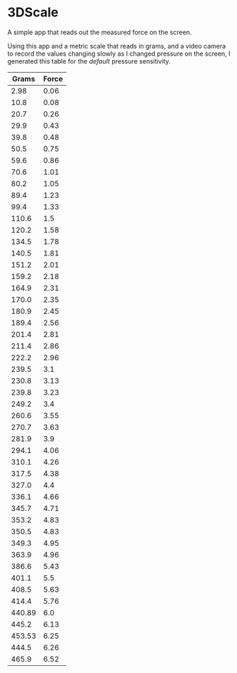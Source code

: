 # 3DScale

A simple app that reads out the measured force on the screen.


Using this app and a metric scale that reads in grams, and a video camera to record the values changing slowly as I changed pressure on the screen, I generated this table for the *default* pressure sensitivity.

| Grams  | Force |
|--------|-------|
| 2.98   | 0.06  |
| 10.8   | 0.08  |
| 20.7   | 0.26  |
| 29.9   | 0.43  |
| 39.8   | 0.48  |
| 50.5   | 0.75  |
| 59.6   | 0.86  |
| 70.6   | 1.01  |
| 80.2   | 1.05  |
| 89.4   | 1.23  |
| 99.4   | 1.33  |
| 110.6  | 1.5   |
| 120.2  | 1.58  |
| 134.5  | 1.78  |
| 140.5  | 1.81  |
| 151.2  | 2.01  |
| 159.2  | 2.18  |
| 164.9  | 2.31  |
| 170.0  | 2.35  |
| 180.9  | 2.45  |
| 189.4  | 2.56  |
| 201.4  | 2.81  |
| 211.4  | 2.86  |
| 222.2  | 2.96  |
| 239.5  | 3.1   |
| 230.8  | 3.13  |
| 239.8  | 3.23  |
| 249.2  | 3.4   |
| 260.6  | 3.55  |
| 270.7  | 3.63  |
| 281.9  | 3.9   |
| 294.1  | 4.06  |
| 310.1  | 4.26  |
| 317.5  | 4.38  |
| 327.0  | 4.4   |
| 336.1  | 4.66  |
| 345.7  | 4.71  |
| 353.2  | 4.83  |
| 350.5  | 4.83  |
| 349.3  | 4.95  |
| 363.9  | 4.96  |
| 386.6  | 5.43  |
| 401.1  | 5.5   |
| 408.5  | 5.63  |
| 414.4  | 5.76  |
| 440.89 | 6.0   |
| 445.2  | 6.13  |
| 453.53 | 6.25  |
| 444.5  | 6.26  |
| 465.9  | 6.52  |
